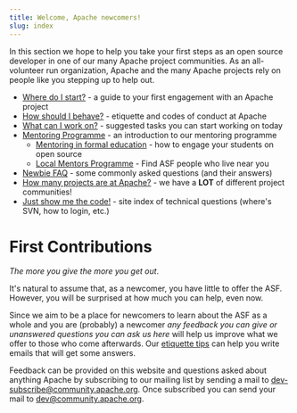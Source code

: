 ```yaml
---
title: Welcome, Apache newcomers!
slug: index
---
```


In this section we hope to help you take your first steps as an open source 
developer in one of our many Apache project communities.  As an all-volunteer 
run organization, Apache and the many Apache projects rely on people like 
you stepping up to help out.  

  * [Where do I start?](/gettingStarted/101.html) - a guide to your first engagement with an Apache project
  * [How should I behave?](/contributors/etiquette) - etiquette and codes of conduct at Apache
  * [What can I work on?](https://helpwanted.apache.org) - suggested tasks you can start working on today 
  * [Mentoring Programme](/mentoringprogramme.html) - an introduction to our mentoring programme
      * [Mentoring in formal education](/mentorprogrammeformaleducation.html) - how to engage your students on open source
      * [Local Mentors Programme](/localmentors.html) - Find ASF people who live near you
  * [Newbie FAQ](/newbiefaq.html) - some commonly asked questions (and their answers)
  * [How many projects are at Apache?](https://projects.apache.org/) - we have a **LOT** of different project communities!
  * [Just show me the code!](https://www.apache.org/dev/) - site index of technical questions (where's SVN, how to login, etc.)

<a name="Index-FirstContributions"></a>
# First Contributions

*The more you give the more you get out*. 

It's natural to assume that, as a newcomer, 
you have little to offer the ASF. However, you will be surprised at
how much you can help, even now. 

Since we aim to be a place for newcomers to learn
about the ASF as a whole and you are (probably) a newcomer *any feedback
you can give or unanswered questions you can ask us here* will help us improve what
we offer to those who come afterwards. Our [etiquette tips](/contributors/etiquette) can help you 
write emails that will get some answers.

Feedback can be provided on this website and questions asked about anything Apache by subscribing to our mailing
list by sending a mail to 
[dev-subscribe@community.apache.org](mailto:dev-subscribe@community.apache.org). Once subscribed you can send your mail to
[dev@community.apache.org](mailto:dev@community.apache.org).

<div style="width: 700px;" type="helpwanted" project="comdev"  description="Community Development"></div>
<script src="https://helpwanted.apache.org/widget.js" type="text/javascript"></script>
